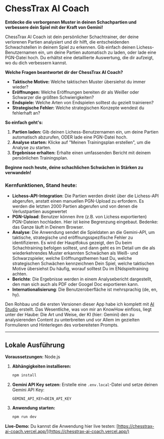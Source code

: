 # ChessTrax AI Coach

**Entdecke die verborgenen Muster in deinen Schachpartien und verbessere dein Spiel mit der Kraft von Gemini!**

ChessTrax AI Coach ist dein persönlicher Schachtrainer, der deine verlorenen Partien analysiert und dir hilft, die entscheidenden Schwachstellen in deinem Spiel zu erkennen. Gib einfach deinen Lichess-Benutzernamen ein, um deine Partien automatisch zu laden, oder lade eine PGN-Datei hoch. Du erhältst eine detaillierte Auswertung, die dir aufzeigt, wo du dich verbessern kannst.

**Welche Fragen beantwortet dir der ChessTrax AI Coach?**

*   **Taktische Motive:** Welche taktischen Muster übersiehst du immer wieder?
*   **Eröffnungen:** Welche Eröffnungen bereiten dir als Weißer oder Schwarzer die größten Schwierigkeiten?
*   **Endspiele:** Welche Arten von Endspielen solltest du gezielt trainieren?
*   **Strategische Fehler:** Welche strategischen Konzepte wendest du fehlerhaft an?

**So einfach geht's:**

1.  **Partien laden:** Gib deinen Lichess-Benutzernamen ein, um deine Partien automatisch abzurufen, ODER lade eine PGN-Datei hoch.
2.  **Analyse starten:** Klicke auf "Meinen Trainingsplan erstellen", um die Analyse zu starten.
3.  **Ergebnisse erhalten:** Erhalte einen umfassenden Bericht mit deinem persönlichen Trainingsplan.

**Beginne noch heute, deine schachlichen Schwächen in Stärken zu verwandeln!**

### Kernfunktionen, Stand heute:

- **Lichess-API-Integration**: Die Partien werden direkt über die Lichess-API abgerufen, anstatt einen manuellen PGN-Upload zu erfordern. Es werden die letzten 2000 Partien abgerufen und von denen die Verlustpartien ausgewertet
- **PGN-Upload**: Benutzer können ihre (z.B. von Lichess exportierten) PGN-Dateien hochladen. Hier ist keine Begrenzung eingebaut. Bedenke: das Ganze läuft in Deinem Browser. 
- **Analyse**: Die Anwendung sendet die Spieldaten an die Gemini-API, um taktische, strategische und eröffnungsspezifische Fehler zu identifizieren. Es wird der Hauptfokus gezeigt, den Du beim Schachtraining befolgen solltest, und dann geht es im Detail um die als wiederkehrendes Muster erkannten Schwächen als Weiß- und Schwarzspieler, welche Eröffnungsthemen hast Du, welche strategischen Schwächen kennzeichnen Dein Spiel, welche taktischen Motive übersiehst Du häufig, worauf solltest Du im ENdspieltraining achten.
- **Berichte**: Die Ergebnisse werden in einem Analysebericht dargestellt, den man sich auch als PDF oder Googel Doc exportieren kann.
- **Internationalisierung**: Die Benutzeroberfläche ist mehrsprachig (de, en, hy).

Den Rohbau und die ersten Versionen dieser App habe ich komplett mit [AI Studio](https://aistudio.google.com/) erstellt. Das Wesentliche, was von mir an KnowHow einfloss, liegt unter der Haube: Die Art und Weise, der KI (hier: Gemini) den zu analysierenden Content zu unterbreiten und vor Allem im gezielten Formulieren und Hinterlegen des vorbereiteten Prompts.

---

## Lokale Ausführung

**Voraussetzungen:** Node.js

1.  **Abhängigkeiten installieren:**
    ```bash
    npm install
    ```
2.  **Gemini API Key setzen:** Erstelle eine `.env.local`-Datei und setze deinen Gemini API Key:
    ```
    GEMINI_API_KEY=DEIN_API_KEY
    ```
3.  **Anwendung starten:**
    ```bash
    npm run dev
    ```

**Live-Demo:** Du kannst die Anwendung hier live testen: [https://chesstrax-ai-coach.vercel.app/](https://chesstrax-ai-coach.vercel.app/)